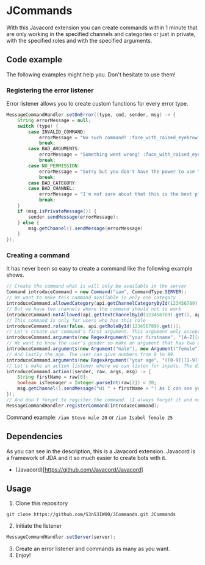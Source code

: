 # JCommands
With this Javacord extension you can create commands within 1 minute that are only working in the specified channels and categories or just in private, with the specified roles and with the specified arguments.

## Code example
The following examples might help you. Don't hesitate to use them!
### Registering the error listener
Error listener allows you to create custom functions for every error type.
```java
MessageCommandHandler.setOnError((type, cmd, sender, msg) -> {
    String errorMessage = null;
    switch (type) {
        case INVALID_COMMAND:
            errorMessage = "No such command! :face_with_raised_eyebrow:";
            break;
        case BAD_ARGUMENTS:
            errorMessage = "Something went wrong! :face_with_raised_eyebrow: Usage: " + cmd.getUsage();
            break;
        case NO_PERMISSION:
            errorMessage = "Sorry but you don't have the power to use this command! :face_with_raised_eyebrow:";
            break;
        case BAD_CATEGORY:
        case BAD_CHANNEL:
            errorMessage = "I'm not sure about that this is the best place to use command. :face_with_raised_eyebrow:";
            break;
    }
    if (msg.isPrivateMessage()) {
        sender.sendMessage(errorMessage);
    } else {
        msg.getChannel().sendMessage(errorMessage)
    }
});
```

### Creating a command
It has never been so easy to create a command like the following example shows.
```java
// Create the command what is will only be available in the server
Command introduceCommand = new Command("iam", CommandType.SERVER);
// We want to make this command available in only one category
introduceCommand.allowedCategory(api.getChannelCategoryById(123456789).get());
// But we have two channels where the command should not to work
introduceCommand.notAllowed(api.getTextChannelById(123456789).get(), api.getTextChannelById(987654321).get());
// This command is only for users who has this role
introduceCommand.roles(false, api.getRoleById(123456789).get());
// Let's create our command's first argument. This argument only accepts letters with a capital letter at the beginning.
introduceCommand.arguments(new RegexArgument("your firstname", "[A-Z][a-z]+"));
// We want to know the user's gender so make an argument that has two acceptable values. (One of them or both could be a regex argument or something else too)
introduceCommand.arguments(new Argument("male"), new Argument("female"));
// And lastly the age. The user can give numbers from 0 to 99.
introduceCommand.arguments(new RegexArgument("your age", "([0-9]|[1-9][0-9])"));
// Let's make an action listener where we can listen for inputs. The difference between raw and args is that when you use RegexArgument you can get the Matcher from the argument so you can play with groups easily.
introduceCommand.action((sender, raw, args, msg) -> {
    String firstName = raw[0];
    boolean isTeenager = Integer.parseInt(raw[2]) < 20;
    msg.getChannel().sendMessage("Hi " + firstName + "! As I can see you are " + (isTeenager ? "" : "not " + "a teenager."));
});
// And don't forget to register the command. (I always forget it and never know what's wrong :D)
MessageCommandHandler.registerCommand(introduceCommand);
```
Command example: `/iam Steve male 20` or `/iam Isabel female 25`

## Dependencies
As you can see in the description, this is a Javacord extension. Javacord is a framework of JDA and it so much easier to create bots with it.
- (Javacord)[https://github.com/Javacord/Javacord]

## Usage
1. Clone this repository
```
git clone https://github.com/S3nS3IW00/JCommands.git JCommands
```
2. Initiate the listener
```java
MessageCommandHandler.setServer(server);
```
3. Create an error listener and commands as many as you want.
4. Enjoy!